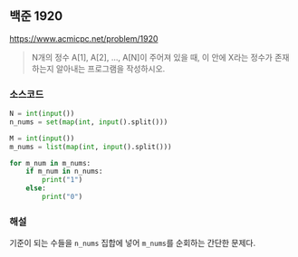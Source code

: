 ## 백준 1920
https://www.acmicpc.net/problem/1920

> N개의 정수 A[1], A[2], …, A[N]이 주어져 있을 때, 이 안에 X라는 정수가 존재하는지 알아내는 프로그램을 작성하시오.


### 소스코드
```py
N = int(input())
n_nums = set(map(int, input().split()))

M = int(input())
m_nums = list(map(int, input().split()))

for m_num in m_nums:
    if m_num in n_nums:
        print("1")
    else:
        print("0")
```

### 해설
기준이 되는 수들을 `n_nums` 집합에 넣어 `m_nums`를 순회하는 간단한 문제다.
